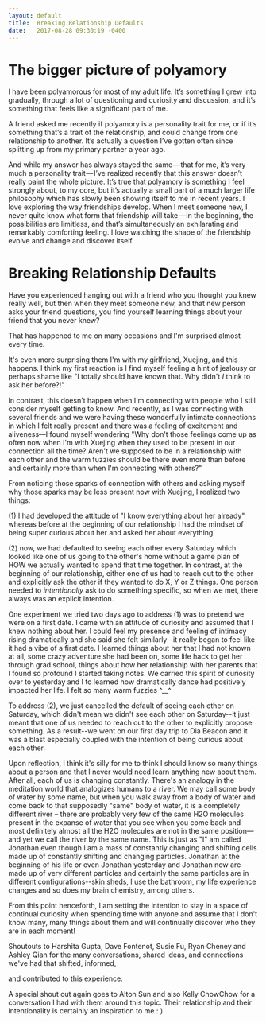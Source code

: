 ```yaml
---
layout: default
title:  Breaking Relationship Defaults
date:   2017-08-28 09:30:19 -0400
---
```


# The bigger picture of polyamory
I have been polyamorous for most of my adult life. It’s something I grew into gradually, through a lot of questioning and curiosity and discussion, and it’s something that feels like a significant part of me.

A friend asked me recently if polyamory is a personality trait for me, or if it’s something that’s a trait of the relationship, and could change from one relationship to another. It’s actually a question I’ve gotten often since splitting up from my primary partner a year ago.

And while my answer has always stayed the same — that for me, it’s very much a personality trait — I’ve realized recently that this answer doesn’t really paint the whole picture. It’s true that polyamory is something I feel strongly about, to my core, but it’s actually a small part of a much larger life philosophy which has slowly been showing itself to me in recent years.
I love exploring the way friendships develop. When I meet someone new, I never quite know what form that friendship will take — in the beginning, the possibilities are limitless, and that’s simultaneously an exhilarating and remarkably comforting feeling. I love watching the shape of the friendship evolve and change and discover itself.

# Breaking Relationship Defaults

Have you experienced hanging out with a friend who you thought you knew really well, but then when they meet someone new, and that new person asks your friend questions, you find yourself learning things about your friend that you never knew?

That has happened to me on many occasions and I'm surprised almost every time.

It's even more surprising them I'm with my girlfriend, Xuejing, and this happens. I think my first reaction is I find myself feeling a hint of jealousy or perhaps shame like "I totally should have known that. Why didn't *I* think to ask her before?!"

In contrast, this doesn't happen when I'm connecting with people who I still consider myself getting to know. And recently, as I was connecting with several friends and we were having these wonderfully intimate connections in which I felt really present and there was a feeling of excitement and aliveness—I found myself wondering "Why don't those feelings come up as often now when I'm with Xuejing when they used to be present in our connection all the time? Aren't we supposed to be in a relationship with each other and the warm fuzzies should be there even more than before and certainly more than when I'm connecting with others?"

From noticing those sparks of connection with others and asking myself why those sparks may be less present now with Xuejing, I realized two things:

(1) I had developed the attitude of "I know everything about her already" whereas before at the beginning of our relationship I had the mindset of being super curious about her and asked her about everything

(2) now, we had defaulted to seeing each other every Saturday which looked like one of us going to the other's home without a game plan of HOW we actually wanted to spend that time together. In contrast, at the beginning of our relationship, either one of us had to reach out to the other and explicitly ask the other if they wanted to do X, Y or Z things. One person needed to *intentionally* ask to do something specific, so when we met, there always was an explicit intention.

One experiment we tried two days ago to address (1) was to pretend we were on a first date. I came with an attitude of curiosity and assumed that I knew nothing about her. I could feel my presence and feeling of intimacy rising dramatically and she said she felt similarly--it really began to feel like it had a vibe of a first date. I learned things about her that I had not known at all, some crazy adventure she had been on, some life hack to get her through grad school, things about how her relationship with her parents that I found so profound I started taking notes. We carried this spirit of curiosity over to yesterday and I to learned how dramatically dance had positively impacted her life. I felt so many warm fuzzies ^__^

To address (2), we just cancelled the default of seeing each other on Saturday, which didn't mean we didn't see each other on Saturday--it just meant that one of us needed to reach out to the other to explicitly propose something. As a result--we went on our first day trip to Dia Beacon and it was a blast especially coupled with the intention of being curious about each other.

Upon reflection, I think it's silly for me to think I should know so many things about a person and that I never would need learn anything new about them. After all, each of us is changing constantly. There's an analogy in the meditation world that analogizes humans to a river. We may call some body of water by some name, but when you walk away from a body of water and come back to that supposedly "same" body of water, it is a completely different river – there are probably very few of the same H2O molecules present in the expanse of water that you see when you come back and most definitely almost all the H2O molecules are not in the same position—and yet we call the river by the same name. This is just as "I" am called Jonathan even though I am a mass of constantly changing and shifting cells made up of constantly shifting and changing particles. Jonathan at the beginning of his life or even Jonathan yesterday and Jonathan now are made up of very different particles and certainly the same particles are in different configurations--skin sheds, I use the bathroom, my life experience changes and so does my brain chemistry, among others.

From this point henceforth, I am setting the intention to stay in a space of continual curiosity when spending time with anyone and assume that I don't know many, many things about them and will continually discover who they are in each moment!

Shoutouts to Harshita Gupta, Dave Fontenot, Susie Fu, Ryan Cheney and Ashley Qian for the many conversations, shared ideas, and connections we've had that shifted, informed,

and contributed to this experience.

A special shout out again goes to Alton Sun and also Kelly ChowChow for a conversation I had with them around this topic. Their relationship and their intentionality is certainly an inspiration to me : )

